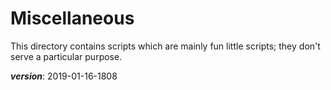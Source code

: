 # Miscellaneous

This directory contains scripts which are mainly fun little scripts;
they don't serve a particular purpose.

___version___: 2019-01-16-1808
